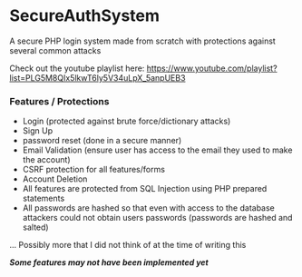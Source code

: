 # SecureAuthSystem
A secure PHP login system made from scratch with protections against several common attacks

Check out the youtube playlist here: https://www.youtube.com/playlist?list=PLG5M8QIx5lkwT6ly5V34uLpX_5anpUEB3


### Features / Protections
- Login (protected against brute force/dictionary attacks)
- Sign Up
- password reset (done in a secure manner)
- Email Validation (ensure user has access to the email they used to make the account)
- CSRF protection for all features/forms
- Account Deletion 
- All features are protected from SQL Injection using PHP prepared statements
- All passwords are hashed so that even with access to the database attackers could not obtain users passwords (passwords are hashed and salted)

... Possibly more that I did not think of at the time of writing this

***Some features may not have been implemented yet***
